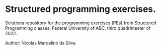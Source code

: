 # Structured programming exercises.

Solutions repository for the programming exercises (PEs) from Structured Programming classes, Federal University of ABC, third quadrimester of 2022.

Author: Nicolas Marcelino da Silva
